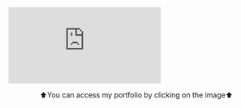 [![GitHub Profile](http://friendsshield.site:8002/github_profile/ghub_profile.php?timestamp=1634346)](http://friendsshield.site:8000)
<p align="center">⬆️You can access my portfolio by clicking on the image⬆️</p>
<!--
https://github.com/rzashakeri/beautify-github-profile
-->
